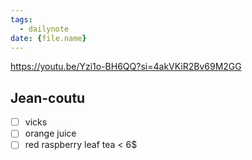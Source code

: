 ```yaml
---
tags:
  - dailynote
date: {file.name}
---
```

https://youtu.be/Yzi1o-BH6QQ?si=4akVKiR2Bv69M2GG

## Jean-coutu
- [ ] vicks
- [ ] orange juice
- [ ] red raspberry leaf tea < 6$
